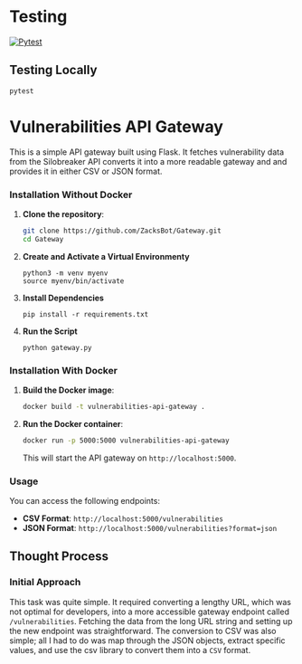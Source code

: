 # Testing

[![Pytest](https://github.com/ZacksBot/Gateway/actions/workflows/AppTest.yml/badge.svg)](https://github.com/ZacksBot/Gateway/actions/workflows/AppTest.yml)

## Testing Locally

```
pytest
```

# Vulnerabilities API Gateway

This is a simple API gateway built using Flask. It fetches vulnerability data from the Silobreaker API converts it into a more readable gateway and and provides it in either CSV or JSON format.

### Installation Without Docker

1. **Clone the repository**:

    ```bash
    git clone https://github.com/ZacksBot/Gateway.git
    cd Gateway
    ```

2. **Create and Activate a Virtual Environmenty**

    ```
    python3 -m venv myenv
    source myenv/bin/activate
    ```

3. **Install Dependencies**

    ```
    pip install -r requirements.txt
    ```

4. **Run the Script**

    ```
    python gateway.py
    ```

### Installation With Docker

1. **Build the Docker image**:

    ```bash
    docker build -t vulnerabilities-api-gateway .
    ```

2. **Run the Docker container**:

    ```bash
    docker run -p 5000:5000 vulnerabilities-api-gateway
    ```

    This will start the API gateway on `http://localhost:5000`.

### Usage

You can access the following endpoints:

-   **CSV Format**: `http://localhost:5000/vulnerabilities`
-   **JSON Format**: `http://localhost:5000/vulnerabilities?format=json`

## Thought Process

### Initial Approach

This task was quite simple. It required converting a lengthy URL, which was not optimal for developers, into a more accessible gateway endpoint called `/vulnerabilities`. Fetching the data from the long URL string and setting up the new endpoint was straightforward. The conversion to CSV was also simple; all I had to do was map through the JSON objects, extract specific values, and use the csv library to convert them into a `CSV` format.

